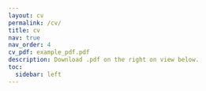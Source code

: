 ```yaml
---
layout: cv
permalink: /cv/
title: cv
nav: true
nav_order: 4
cv_pdf: example_pdf.pdf
description: Download .pdf on the right on view below.
toc:
  sidebar: left
---
```

